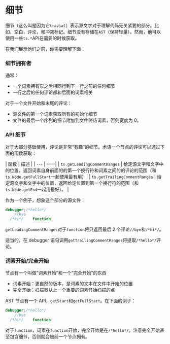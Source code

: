# 细节

细节（这么叫是因为它`travial`）表示源文字对于理解代码无关紧要的部分。比如，空白，评论，和冲突标记。细节没有存储在`AST`（保持轻量）。然而，他可以使用一些`ts.*`API在需要的时候获取。

在我们展示他们之前，你需要理解下面：

### 细节拥有者

通常：
- 一个词素拥有它之后相同行到下一行之前的任何细节
- 一行之后的任何评论都和后面的词素相关

对于一个文件开始和末尾的评论：

- 源文件的第一个词素获取所有的初始化细节
- 文件的最后一个序列的细节附加到文件终结词素，否则宽度为 0。

### API 细节

对于大部分基础使用，评论是非常“有趣”的细节。术语一个节点的评论可以通过下面的函数获取：

| 函数 | 描述 |
| --- | —--|
| `ts.getLeadingCommentRanges` | 给定源文字和文字中的位置，返回词素自身前面的的第一个换行符和词素之间的的评论的范围（和`ts.Node.getFullStart`一起使用最有用）|
| `ts.getTrailingCommentRanges` | 给定源文字和文字中的位置，返回给定位置到第一个换行符的范围（和`ts.Node.getEnd`一起用最好）。 |

作为一个例子，想象这个部分的源文件：
```ts
debugger;/*hello*/
    //bye
  /*hi*/    function
```

`getLeadingCommentRanges`对于`function`将只返回最后 2 个评论`//bye`和`/*hi*/`。

适当的，在 debugger 语句调用`getTrailingCommentRanges`将提取`/*hello*/`评论。

### 词素开始/完全开始

节点有一个叫做“词素开始”和一个“完全开始”的东西

- 词素开始：更自然的版本，是词素的文本在文件中开始的位置
- 完全开始：扫描器从上一个重要的词素开始扫描的点

AST 节点有一个 API，`getStart`和`getFullStart`。在下面的例子：
```ts
debugger;/*hello*/
    //bye
  /*hi*/    function
```
对于`function`，词素在`function`开始，完全开始是在`/*hello*/`。注意完全开始甚至包含细节，否则就会被前一个节点拥有。